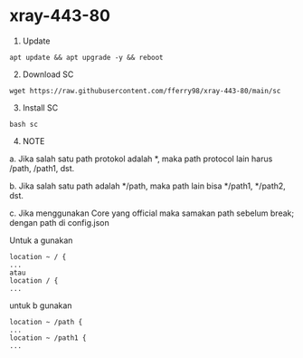 # xray-443-80

1. Update

```
apt update && apt upgrade -y && reboot
```

2. Download SC

```
wget https://raw.githubusercontent.com/fferry98/xray-443-80/main/sc
```

3. Install SC

```
bash sc
```

4. NOTE

a. Jika salah satu path protokol adalah *, maka path protocol lain harus /path, /path1, dst.

b. Jika salah satu path adalah */path, maka path lain bisa */path1, */path2, dst.

c. Jika menggunakan Core yang official maka samakan path sebelum break; dengan path di config.json

Untuk a gunakan

```
location ~ / {
...
atau
location / {
...
```

untuk b gunakan

```
location ~ /path {
...
location ~ /path1 {
...
```

